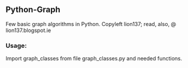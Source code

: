 ## Python-Graph
Few basic graph algorithms in Python.
Copyleft lion137; read, also, @ lion137.blogspot.ie

### Usage:

Import graph_classes from file graph_classes.py and needed functions.


